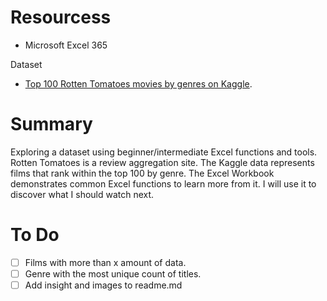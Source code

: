 # Resourcess

+ Microsoft Excel 365

Dataset
+ [Top 100 Rotten Tomatoes movies by genres on Kaggle](https://www.kaggle.com/datasets/prasertk/top-100-rotten-tomatoes-movies-by-genres).


# Summary

Exploring a dataset using beginner/intermediate Excel functions and tools. Rotten Tomatoes is a review aggregation site. The Kaggle data represents films that rank within the top 100 by genre. The Excel Workbook demonstrates common Excel functions to learn more from it. I will use it to discover what I should watch next.


# To Do

- [ ] Films with more than x amount of data.
- [ ] Genre with the most unique count of titles.
- [ ] Add insight and images to readme.md